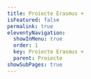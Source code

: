 ```yaml
---
title: Proiecte Erasmus +
isFeatured: false
permalink: true
eleventyNavigation:
  showInMenu: true
  order: 1
  key: Proiecte Erasmus +
  parent: Proiecte
showSubPages: true
---
```

